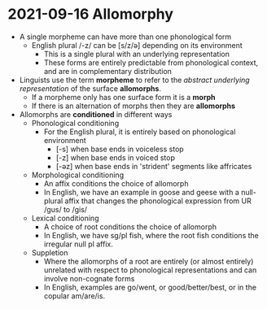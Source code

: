 # 2021-09-16 Allomorphy

* A single morpheme can have more than one phonological form
  * English plural /-z/ can be [s/z/ə] depending on its environment
    * This is a single plural with an underlying representation
    * These forms are entirely predictable from phonological context, and are in complementary distribution
* Linguists use the term **morpheme** to refer to the *abstract underlying representation* of the surface **allomorphs**. 
  * If a morpheme only has one surface form it is a **morph**
  * If there is an alternation of morphs then they are **allomorphs**
* Allomorphs are **conditioned** in different ways
  * Phonological conditioning
    * For the English plural, it is entirely based on phonological environment
      * [-s] when base ends in voiceless stop
      * [-z] when base ends in voiced stop
      * [-əz] when base ends in 'strident' segments like affricates 
  * Morphological conditioning
    * An affix conditions the choice of allomorph
    * In English, we have an example in goose and geese with a null-plural affix that changes the phonological expression from UR /gus/ to /gis/
  * Lexical conditioning
    * A choice of root conditions the choice of allomorph
    * In English, we have sg/pl fish, where the root fish conditions the irregular null pl affix.
  * Suppletion
    * Where the allomorphs of a root are entirely (or almost entirely) unrelated with respect to phonological representations and can involve non-cognate forms
    * In English, examples are go/went, or good/better/best, or in the copular am/are/is.